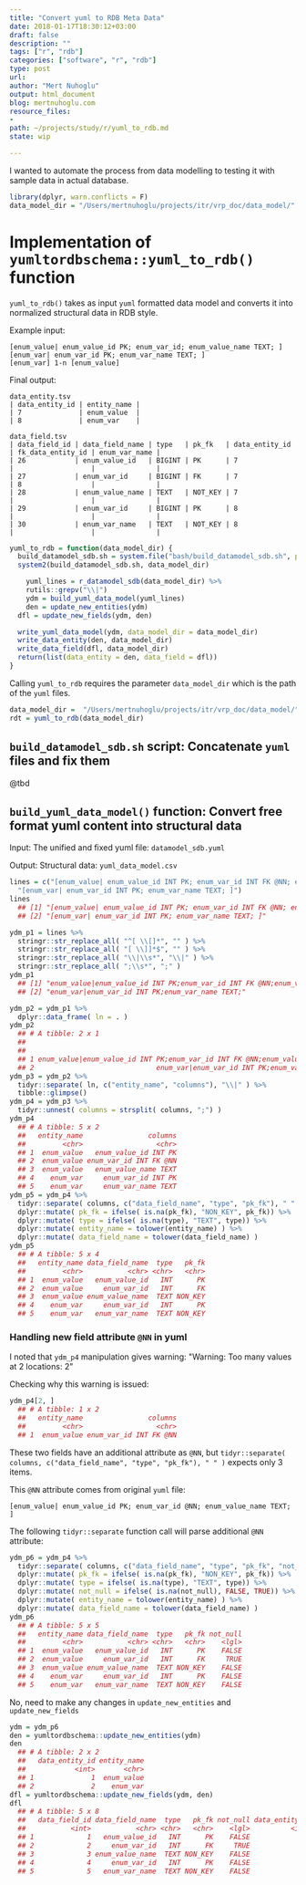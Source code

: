 ```yaml
---
title: "Convert yuml to RDB Meta Data"
date: 2018-01-17T18:30:12+03:00 
draft: false
description: ""
tags: ["r", "rdb"]
categories: ["software", "r", "rdb"]
type: post
url:
author: "Mert Nuhoglu"
output: html_document
blog: mertnuhoglu.com
resource_files:
-
path: ~/projects/study/r/yuml_to_rdb.md
state: wip

---
```


I wanted to automate the process from data modelling to testing it with sample data in actual database.

<!--more-->

<!-- toc -->

```r
library(dplyr, warn.conflicts = F)
data_model_dir = "/Users/mertnuhoglu/projects/itr/vrp_doc/data_model/"
```

# Implementation of `yumltordbschema::yuml_to_rdb()` function

`yuml_to_rdb()` takes as input `yuml` formatted data model and converts it into normalized structural data in RDB style.

Example input:

    [enum_value| enum_value_id PK; enum_var_id; enum_value_name TEXT; ]
    [enum_var| enum_var_id PK; enum_var_name TEXT; ]
    [enum_var] 1-n [enum_value]

Final output:

    data_entity.tsv
    | data_entity_id | entity_name |
    | 7              | enum_value  |
    | 8              | enum_var    |

    data_field.tsv
    | data_field_id | data_field_name | type   | pk_fk   | data_entity_id | fk_data_entity_id | enum_var_name |
    | 26            | enum_value_id   | BIGINT | PK      | 7              |                   |               |
    | 27            | enum_var_id     | BIGINT | FK      | 7              | 8                 |               |
    | 28            | enum_value_name | TEXT   | NOT_KEY | 7              |                   |               |
    | 29            | enum_var_id     | BIGINT | PK      | 8              |                   |               |
    | 30            | enum_var_name   | TEXT   | NOT_KEY | 8              |                   |               |

``` r
yuml_to_rdb = function(data_model_dir) {
  build_datamodel_sdb.sh = system.file("bash/build_datamodel_sdb.sh", package = "yumltordbschema")
  system2(build_datamodel_sdb.sh, data_model_dir)

	yuml_lines = r_datamodel_sdb(data_model_dir) %>% 
    rutils::grepv("\\|")
	ydm = build_yuml_data_model(yuml_lines)
	den = update_new_entities(ydm)
  dfl = update_new_fields(ydm, den)

  write_yuml_data_model(ydm, data_model_dir = data_model_dir)
  write_data_entity(den, data_model_dir)
  write_data_field(dfl, data_model_dir)
  return(list(data_entity = den, data_field = dfl))
}
``` 

Calling `yuml_to_rdb` requires the parameter `data_model_dir` which is the path of the `yuml` files.

``` r
data_model_dir =  "/Users/mertnuhoglu/projects/itr/vrp_doc/data_model/"
rdt = yuml_to_rdb(data_model_dir)
``` 

## `build_datamodel_sdb.sh` script: Concatenate `yuml` files and fix them

@tbd

## `build_yuml_data_model()` function: Convert free format yuml content into structural data

Input: The unified and fixed yuml file: `datamodel_sdb.yuml`

Output: Structural data: `yuml_data_model.csv`

```r
lines = c("[enum_value| enum_value_id INT PK; enum_var_id INT FK @NN; enum_value_name TEXT; ]",
  "[enum_var| enum_var_id INT PK; enum_var_name TEXT; ]")
lines
  ## [1] "[enum_value| enum_value_id INT PK; enum_var_id INT FK @NN; enum_value_name TEXT; ]"
  ## [2] "[enum_var| enum_var_id INT PK; enum_var_name TEXT; ]"
```

``` r
ydm_p1 = lines %>%
  stringr::str_replace_all( "^[ \\[]*", "" ) %>%
  stringr::str_replace_all( "[ \\]]*$", "" ) %>%
  stringr::str_replace_all( "\\|\\s*", "\\|" ) %>%
  stringr::str_replace_all( ";\\s*", ";" ) 
ydm_p1 
  ## [1] "enum_value|enum_value_id INT PK;enum_var_id INT FK @NN;enum_value_name TEXT;"
  ## [2] "enum_var|enum_var_id INT PK;enum_var_name TEXT;"
```

``` r
ydm_p2 = ydm_p1 %>%
  dplyr::data_frame( ln = . ) 
ydm_p2 
  ## # A tibble: 2 x 1
  ##                                                                             ln
  ##                                                                          <chr>
  ## 1 enum_value|enum_value_id INT PK;enum_var_id INT FK @NN;enum_value_name TEXT;
  ## 2                              enum_var|enum_var_id INT PK;enum_var_name TEXT;
ydm_p3 = ydm_p2 %>%
  tidyr::separate( ln, c("entity_name", "columns"), "\\|" ) %>%
  tibble::glimpse()
ydm_p4 = ydm_p3 %>%
  tidyr::unnest( columns = strsplit( columns, ";") ) 
ydm_p4 
  ## # A tibble: 5 x 2
  ##   entity_name                columns
  ##         <chr>                  <chr>
  ## 1  enum_value   enum_value_id INT PK
  ## 2  enum_value enum_var_id INT FK @NN
  ## 3  enum_value   enum_value_name TEXT
  ## 4    enum_var     enum_var_id INT PK
  ## 5    enum_var     enum_var_name TEXT
ydm_p5 = ydm_p4 %>%
  tidyr::separate( columns, c("data_field_name", "type", "pk_fk"), " " ) %>%
  dplyr::mutate( pk_fk = ifelse( is.na(pk_fk), "NON_KEY", pk_fk)) %>%
  dplyr::mutate( type = ifelse( is.na(type), "TEXT", type)) %>%
  dplyr::mutate( entity_name = tolower(entity_name) ) %>%
  dplyr::mutate( data_field_name = tolower(data_field_name) ) 
ydm_p5 
  ## # A tibble: 5 x 4
  ##   entity_name data_field_name  type   pk_fk
  ##         <chr>           <chr> <chr>   <chr>
  ## 1  enum_value   enum_value_id   INT      PK
  ## 2  enum_value     enum_var_id   INT      FK
  ## 3  enum_value enum_value_name  TEXT NON_KEY
  ## 4    enum_var     enum_var_id   INT      PK
  ## 5    enum_var   enum_var_name  TEXT NON_KEY
```

### Handling new field attribute `@NN` in yuml 

I noted that `ydm_p4` manipulation gives warning: "Warning: Too many values at 2 locations: 2"

Checking why this warning is issued:

``` r
ydm_p4[2, ]
  ## # A tibble: 1 x 2
  ##   entity_name                columns
  ##         <chr>                  <chr>
  ## 1  enum_value enum_var_id INT FK @NN
```

These two fields have an additional attribute as `@NN`, but `tidyr::separate( columns, c("data_field_name", "type", "pk_fk"), " " )` expects only 3 items.

This `@NN` attribute comes from original `yuml` file:

    [enum_value| enum_value_id PK; enum_var_id @NN; enum_value_name TEXT; ]

The following `tidyr::separate` function call will parse additional `@NN` attribute:

``` r
ydm_p6 = ydm_p4 %>%
  tidyr::separate( columns, c("data_field_name", "type", "pk_fk", "not_null"), " " ) %>%
  dplyr::mutate( pk_fk = ifelse( is.na(pk_fk), "NON_KEY", pk_fk)) %>%
  dplyr::mutate( type = ifelse( is.na(type), "TEXT", type)) %>%
  dplyr::mutate( not_null = ifelse( is.na(not_null), FALSE, TRUE)) %>%
  dplyr::mutate( entity_name = tolower(entity_name) ) %>%
  dplyr::mutate( data_field_name = tolower(data_field_name) ) 
ydm_p6
  ## # A tibble: 5 x 5
  ##   entity_name data_field_name  type   pk_fk not_null
  ##         <chr>           <chr> <chr>   <chr>    <lgl>
  ## 1  enum_value   enum_value_id   INT      PK    FALSE
  ## 2  enum_value     enum_var_id   INT      FK     TRUE
  ## 3  enum_value enum_value_name  TEXT NON_KEY    FALSE
  ## 4    enum_var     enum_var_id   INT      PK    FALSE
  ## 5    enum_var   enum_var_name  TEXT NON_KEY    FALSE
``` 

No, need to make any changes in `update_new_entities` and `update_new_fields`

``` r
ydm = ydm_p6
den = yumltordbschema::update_new_entities(ydm)
den
  ## # A tibble: 2 x 2
  ##   data_entity_id entity_name
  ##            <int>       <chr>
  ## 1              1  enum_value
  ## 2              2    enum_var
dfl = yumltordbschema::update_new_fields(ydm, den)
dfl
  ## # A tibble: 5 x 8
  ##   data_field_id data_field_name  type   pk_fk not_null data_entity_id fk_data_entity_id enum_var_name
  ##           <int>           <chr> <chr>   <chr>    <lgl>          <int>             <int>         <chr>
  ## 1             1   enum_value_id   INT      PK    FALSE              1                NA          <NA>
  ## 2             2     enum_var_id   INT      FK     TRUE              1                 2          <NA>
  ## 3             3 enum_value_name  TEXT NON_KEY    FALSE              1                NA          <NA>
  ## 4             4     enum_var_id   INT      PK    FALSE              2                NA          <NA>
  ## 5             5   enum_var_name  TEXT NON_KEY    FALSE              2                NA          <NA>
``` 

